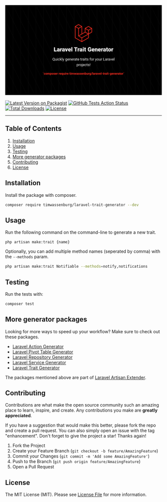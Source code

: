 <img src="img/banner.png" alt="Logo">

[![Latest Version on Packagist](https://img.shields.io/packagist/v/timwassenburg/laravel-trait-generator.svg?style=flat-square)](https://packagist.org/packages/timwassenburg/laravel-trait-generator)
[![GitHub Tests Action Status](https://img.shields.io/github/actions/workflow/status/timwassenburg/laravel-trait-generator/run-tests.yml?branch=master&label=tests&style=flat-square)](https://github.com/timwassenburg/laravel-trait-generator/actions?query=workflow%3Arun-tests+branch%3Amaster)
[![Total Downloads](https://img.shields.io/packagist/dt/timwassenburg/laravel-trait-generator.svg?style=flat-square)](https://packagist.org/packages/timwassenburg/laravel-trait-generator)
[![License](https://img.shields.io/packagist/l/timwassenburg/laravel-trait-generator)](https://packagist.org/packages/timwassenburg/laravel-trait-generator)

<hr>

## Table of Contents

  <ol>
    <li><a href="#installation">Installation</a></li>
    <li>
      <a href="#usage">Usage</a>
    </li>
    <li><a href="#testing">Testing</a></li>
    <li><a href="#more-generator-packages">More generator packages</a></li>
    <li><a href="#contributing">Contributing</a></li>
    <li><a href="#license">License</a></li>
  </ol>

## Installation

Install the package with composer.

```bash
composer require timwassenburg/laravel-trait-generator --dev
```

## Usage

Run the following command on the command-line to generate a new trait.

```
php artisan make:trait {name}
```

Optionally, you can add multiple method names (seperated by comma) with the ```--methods``` param.

```bash
php artisan make:trait Notifiable --methods=notify,notifications
```

## Testing

Run the tests with:

```bash
composer test
```

## More generator packages

Looking for more ways to speed up your workflow? Make sure to check out these packages.

- [Laravel Action Generator](https://github.com/timwassenburg/laravel-action-generator)
- [Laravel Pivot Table Generator](https://github.com/timwassenburg/laravel-pivot-table-generator)
- [Laravel Repository Generator](https://github.com/timwassenburg/laravel-repository-generator)
- [Laravel Service Generator](https://github.com/timwassenburg/laravel-service-generator)
- [Laravel Trait Generator](https://github.com/timwassenburg/laravel-trait-generator)

The packages mentioned above are part of [Laravel Artisan Extender](https://github.com/timwassenburg/laravel-artisan-extender).

## Contributing

Contributions are what make the open source community such an amazing place to learn, inspire, and create. Any
contributions you make are **greatly appreciated**.

If you have a suggestion that would make this better, please fork the repo and create a pull request. You can also
simply open an issue with the tag "enhancement".
Don't forget to give the project a star! Thanks again!

1. Fork the Project
2. Create your Feature Branch (`git checkout -b feature/AmazingFeature`)
3. Commit your Changes (`git commit -m 'Add some AmazingFeature'`)
4. Push to the Branch (`git push origin feature/AmazingFeature`)
5. Open a Pull Request

## License

The MIT License (MIT). Please see [License File](LICENSE.md) for more information.
